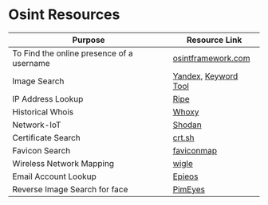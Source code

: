 # Osint Resources

|Purpose|Resource Link|
| ------ |------|
|To Find the online presence of a username|[osintframework.com](https://osintframework.com)|
|Image Search|[Yandex](https://yandex.com/images), [Keyword Tool](https://keywordtool.io/image-search)|
|IP Address Lookup|[Ripe](https://www.ripe.net/)|
|Historical Whois|[Whoxy](https://www.whoxy.com/whois-history/)|
|Network-IoT|[Shodan](https://www.shodan.io/)|
|Certificate Search|[crt.sh](https://crt.sh)|
|Favicon Search|[faviconmap](https://faviconmap.shodan.io)|
|Wireless Network Mapping|[wigle](https://wigle.net)|
|Email Account Lookup|[Epieos](https://tools.epieos.com/google-account.php)|
|Reverse Image Search for face|[PimEyes](https://pimeyes.com/en)|
